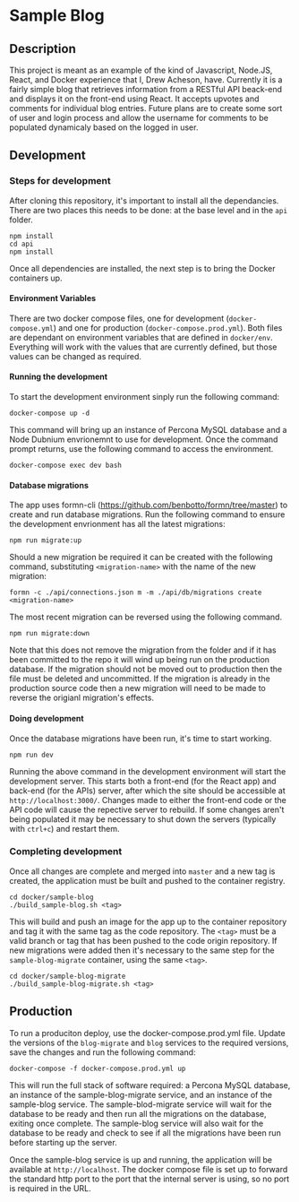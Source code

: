 # Sample Blog

## Description

This project is meant as an example of the kind of Javascript, Node.JS, React, and Docker experience that I, Drew Acheson, have. Currently it is a fairly simple blog that retrieves
information from a RESTful API beack-end and displays it on the front-end using React.  It accepts upvotes and comments for individual blog entries.  Future plans are to create
some sort of user and login process and allow the username for comments to be populated dynamicaly based on the logged in user.

## Development

### Steps for development
After cloning this repository, it's important to install all the dependancies.  There are two places this needs to be done: at the base level and in the `api` folder.

```
npm install
cd api
npm install
```

Once all dependencies are installed, the next step is to bring the Docker containers up.

#### Environment Variables
There are two docker compose files, one for development (`docker-compose.yml`) and one for production (`docker-compose.prod.yml`). Both files are dependant on environment variables that are defined in `docker/env`. Everything will work with the values that are currently defined, but those values can be changed as required.

#### Running the development
To start the development environment sinply run the following command:

```docker-compose up -d```

This command will bring up an instance of Percona MySQL database and a Node Dubnium envrionemnt to use for development. Once the command prompt returns, use the following command to access the environment.

```docker-compose exec dev bash```

#### Database migrations
The app uses formn-cli (https://github.com/benbotto/formn/tree/master) to create and run database migrations. Run the following command to ensure the development envrionment has all the latest migrations:

```npm run migrate:up```

Should a new migration be required it can be created with the following command, substituting `<migration-name>` with the name of the new migration:

```formn -c ./api/connections.json m -m ./api/db/migrations create <migration-name>```

The most recent migration can be reversed using the following command.

```npm run migrate:down```

Note that this does not remove the migration from the folder and if it has been committed to the repo it will wind up being run on the production database. If the migration should not be moved out
to production then the file must be deleted and uncommitted. If the migration is already in the production source code then a new migration will need to be made to reverse the origianl migration's effects.

#### Doing development

Once the database migrations have been run, it's time to start working.

```npm run dev```

Running the above command in the development environment will start the development server. This starts both a front-end (for the React app) and back-end (for the APIs) server, after which the site should be accessible at `http://localhost:3000/`. Changes made to either the front-end code or the API code will cause the repective server to rebuild. If some changes aren't being populated it may be necessary to
shut down the servers (typically with `ctrl+c`) and restart them.

### Completing development

Once all changes are complete and merged into `master` and a new tag is created, the application must be built and pushed to the container registry.

```
cd docker/sample-blog
./build_sample-blog.sh <tag>
```

This will build and push an image for the app up to the container repository and tag it with the same tag as the code repository.
The `<tag>` must be a valid branch or tag that has been pushed to the code origin repository.
If new migrations were added then it's necessary to the same step for the `sample-blog-migrate` container, using the same `<tag>`.

```
cd docker/sample-blog-migrate
./build_sample-blog-migrate.sh <tag>
```

## Production

To run a produciton deploy, use the docker-compose.prod.yml file.  Update the versions of the `blog-migrate` and `blog` services to the required versions,
save the changes and run the following command:

```docker-compose -f docker-compose.prod.yml up```

This will run the full stack of software required: a Percona MySQL database, an instance of the sample-blog-migrate service, and an instance of the sample-blog service.
The sample-blod-migrate service will wait for the database to be ready and then run all the migrations on the database, exiting once complete.  The sample-blog service
will also wait for the database to be ready and check to see if all the migrations have been run before starting up the server.

Once the sample-blog service is up and running, the application will be available at `http://localhost`. The docker compose file is set up to forward the standard http port to
the port that the internal server is using, so no port is required in the URL.
